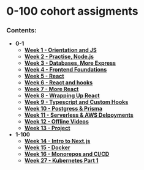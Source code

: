# 0-100 cohort assigments

### Contents:
- **0-1**
    - [**Week 1  - Orientation and JS**](week%201/)
    - [**Week 2  - Practise, Node.js**](week%202/)
    - [**Week 3  - Databases, More Express**](week%203/)
    - [**Week 4  - Frontend Foundations**](week%204/)
    - [**Week 5  - React**](Week%205/)
    - [**Week 6  - React and hooks**](week%206/)
    - [**Week 7  - More React**](week%207/)
    - [**Week 8  - Wrapping Up React**](week%208/)
    - [**Week 9  - Typescript and Custom Hooks**](week%209/)
    - [**Week 10 - Postgress & Prisma**](week%2010/)
    - [**Week 11 - Serverless & AWS Delpoyments**](week%2011/)
    - [**Week 12 - Offline Videos**](week%2012/)
    - [**Week 13 - Project**](week%2013/)
- **1-100**
    - [**Week 14 - Intro to Next.js**](week%2014/)
    - [**Week 15 - Docker**](week%2015/)
    - [**Week 16 - Monorepos and CI/CD**](week%2016/)
    - [**Week 27 - Kubernetes Part 1**](week%2027/)